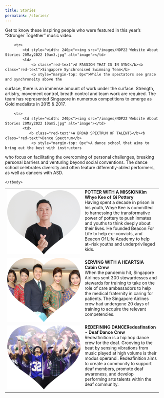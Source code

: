 ```yaml
---
title: Stories
permalink: /stories/
---
```

Get to know these inspiring people who were featured in this year’s “Stronger Together” music video.

<table>
    <tbody>
        <tr>
            <td style="width: 240px"><img src="/images/NDP22 Website 17May20228.jpg" alt="image"></td>
            <td>
                <b class="red-text">POTTER WITH A MISSION</b><b class="red-text">Kim Whye Kee of Qi Pottery</b>
                <p style="margin-top: 0px">Having spent a decade in prison in his youth, Whye Kee is 
committed to harnessing the transformative power of pottery to 
push inmates and youths to think deeply about their lives. He 
founded Beacon For Life to help ex-convicts, and Beacon Of Life 
Academy to help at-risk youths and underprivileged kids.</p>
            </td>
        </tr>
        <tr>
            <td style="width: 240px"><img src="/images/NDP22 Website About Stories 20May2022 10am2.jpg" alt="image"></td>
            <td>
                <b class="red-text">SERVING WITH A HEART</b><b class="red-text">SIA Cabin Crew</b>
                <p style="margin-top: 0px">When the pandemic hit, Singapore Airlines sent 300 stewardesses 
and stewards for training to take on the role of care ambassadors 
to help the medical fraternity in caring for patients. The Singapore 
Airlines crew had undergone 20 days of training to acquire the 
relevant competencies.</p>
            </td>
        </tr>

        <tr>
            <td style="width: 240px"><img src="/images/NDP22 Website About Stories 20May2022 10am3.jpg" alt="image"></td>
            <td>
                <b class="red-text">A PASSION THAT IS IN SYNC</b><b class="red-text">Singapore Synchronised Swimming Team</b>
                <p style="margin-top: 0px">While the spectators see grace and synchroneity above the 
surface, there is an immense amount of work under the surface. 
Strength, artistry, movement control, breath control and team work 
are required. The team has represented Singapore in numerous 
competitions to emerge as Gold medalists in 2015 & 2017. </p>
            </td>
        </tr>
			        <tr>
            <td style="width: 240px"><img src="/images/NDP22 Website About Stories 20May2022 10am4.jpg" alt="image"></td>
            <td>
                <b class="red-text">REDEFINING DANCE</b><b class="red-text">Redeafination - Deaf Dance Crew</b>
                <p style="margin-top: 0px">Redeafinition is a hip hop dance crew for the deaf. Grooving to 
the beat by sensing vibrations from music played at high volume 
is their modus operandi. Redeafinition aims to create a community 
to support deaf members, promote deaf awareness, and develop 
performing arts talents within the deaf community.</p>
            </td>
        </tr>
			
        <tr>
            <td style="width: 240px"><img src="/images/NDP22 Website About Stories 20May2022 10am5.jpg" alt="image"></td>
            <td>
               <b class="red-text">A BROAD SPECTRUM OF TALENTS</b><b class="red-text">Dance Spectrum</b>
                <p style="margin-top: 0px">A dance school that aims to bring out the best with instructors 
who focus on facilitating the overcoming of personal challenges, 
breaking personal barriers and venturing beyond social 
conventions. The dance school celebrates diversity and often 
feature differently-abled performers, as well as dancers with ASD.</p>
            </td>
        </tr>
      
        
    </tbody>
</table>